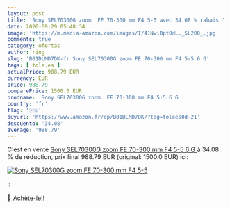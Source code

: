 ```yaml
---
layout: post
title: 'Sony SEL70300G zoom  FE 70-300 mm F4 5-5 avec 34.08 % rabais '
date: 2020-09-29 05:48:34
image: 'https://m.media-amazon.com/images/I/41NwiBpt0dL._SL200_.jpg'
comments: true
category: ofertas
author: ring
slug: 'B01DLMD7DK-fr Sony SEL70300G zoom FE 70-300 mm F4 5-5 6 G'
tags: [ tole.es ]
actualPrice: 988.79 EUR
currency: EUR
price: 988.79
comparePrice: 1500.0 EUR
prodname: 'Sony SEL70300G zoom  FE 70-300 mm F4 5-5 6 G '
country: 'fr'
flag: '🇫🇷'
buyurl: 'https://www.amazon.fr/dp/B01DLMD7DK/?tag=tolees0d-21'
descuento: '34.08'
average: '988.79'
---
```


C'est en vente [Sony SEL70300G zoom  FE 70-300 mm F4 5-5 6 G ](https://www.amazon.fr/dp/B01DLMD7DK/?tag=tolees0d-21)  à  34.08 % de réduction, prix final  988.79 EUR (original: 1500.0 EUR) ici:

[![Sony SEL70300G zoom  FE 70-300 mm F4 5-5](https://m.media-amazon.com/images/I/41NwiBpt0dL._SL200_.jpg)](https://www.amazon.fr/dp/B01DLMD7DK/?tag=tolees0d-21)

ℹ️:


[🛒 Achète-le!!](https://www.amazon.fr/dp/B01DLMD7DK/?tag=tolees0d-21)
